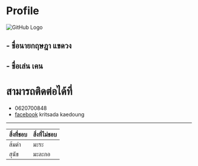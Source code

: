 # Profile
![GitHub Logo](ken.jpg)
## - ชื่อนายกฤษฎา แขดวง
## - ชื่อเล่น เคน
# สามารถติดต่อได้ที่
* 0620700848
* [facebook](https://www.facebook.com/ken.kritsada.79) kritsada kaedoung
---

| สิ่งที่ชอบ | สิ่งที่ไม่ชอบ |
| --------- | ---------- |
|   ส้มตำ   |    มะระ  |
|   สุนัข   |    มะละกอ  |